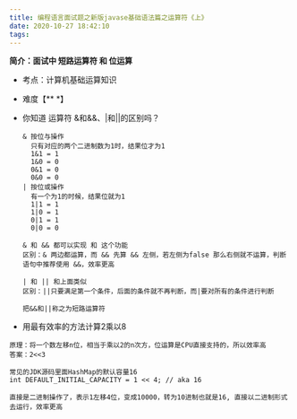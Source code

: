 ```yaml
---
title: 编程语言面试题之新版javase基础语法篇之运算符《上》
date: 2020-10-27 18:42:10
tags:
---
```

**简介：面试中 短路运算符 和 位运算**

* 考点：计算机基础运算知识

* 难度【** *】

* 你知道 运算符 &和&&、|和||的区别吗？

  ```
  & 按位与操作
  	只有对应的两个二进制数为1时，结果位才为1
  	1&1 = 1
  	1&0 = 0
  	0&1 = 0
  	0&0 = 0
  | 按位或操作
  	有一个为1的时候，结果位就为1
  	1|1 = 1
  	1|0 = 1
  	0|1 = 1
  	0|0 = 0
  ```

  ```
  & 和 && 都可以实现 和 这个功能
  区别：& 两边都运算，而 && 先算 && 左侧，若左侧为false 那么右侧就不运算，判断语句中推荐使用 &&，效率更高
  
  | 和 || 和上面类似
  区别：||只要满足第一个条件，后面的条件就不再判断，而|要对所有的条件进行判断
  
  把&&和||称之为短路运算符
  ```

  

* 用最有效率的方法计算2乘以8 

```
原理：将一个数左移n位，相当于乘以2的n次方，位运算是CPU直接支持的，所以效率高
答案：2<<3

常见的JDK源码里面HashMap的默认容量16
int DEFAULT_INITIAL_CAPACITY = 1 << 4; // aka 16

直接是二进制操作了，表示1左移4位，变成10000，转为10进制也就是16, 直接以二进制形式去运行，效率更高
```
